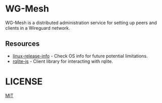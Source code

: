 # WG-Mesh
WG-Mesh is a distributed administration service for setting up peers and clients in a Wireguard network.

## Resources
- [linux-release-info](https://www.npmjs.com/package/linux-release-info) - Check OS info for future potential limitations.
- [rqlite-js](https://www.npmjs.com/package/rqlite-js) - Client library for interacting with rqlite.

# LICENSE
[MIT](LICENSE)